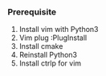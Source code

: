 ### Prerequisite

1. Install vim with Python3
1. Vim plug :PlugInstall
1. Install cmake 
1. Reinstall Python3
1. Install ctrlp for vim
     
